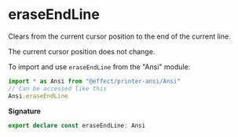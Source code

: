 # eraseEndLine

Clears from the current cursor position to the end of the current line.

The current cursor position does not change.

To import and use `eraseEndLine` from the "Ansi" module:

```ts
import * as Ansi from "@effect/printer-ansi/Ansi"
// Can be accessed like this
Ansi.eraseEndLine
```

**Signature**

```ts
export declare const eraseEndLine: Ansi
```
